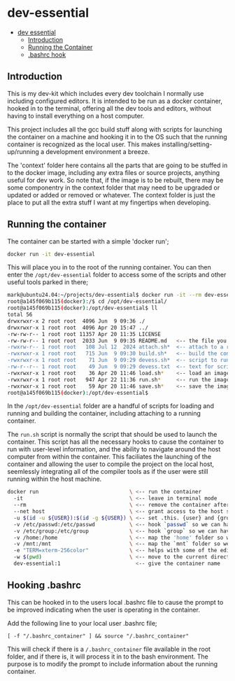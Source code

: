 <!--
Copyright @ 2025 Lorimark Solutions, LLC.  All Rights Reserved

This Source Code Form is subject to the terms of the Mozilla
Public License, v. 2.0. If a copy of the MPL was not distributed
with this file, You can obtain one at https://mozilla.org/MPL/2.0/.
-->

<a name="dev-essential"></a>
# dev-essential

<!-- TOC -->
- [dev essential](#dev-essential)
    - [Introduction](#introduction)
    - [Running the Container](#running)
    - [.bashrc hook](#bashrc)
<!-- /TOC -->

<a name="introduction"></a>
## Introduction
This is my dev-kit which includes every dev toolchain I normally use including
 configured editors. It is intended to be run as a docker container, hooked in to
 the terminal, offering all the dev tools and editors, without having to install
 everything on a host computer.

This project includes all the gcc build stuff along with scripts for launching
 the container on a machine and hooking it in to the OS such that the running
 container is recognized as the local user. This makes installing/setting-up/running
 a development environment a breeze.

The 'context' folder here contains all the parts that are going to be stuffed in to the
 docker image, including any extra files or source projects, anything useful for dev
 work. So note that, if the image is to be rebuilt, there may be some componentry in
 the context folder that may need to be upgraded or updated or added or removed or
 whatever.  The context folder is just the place to put all the extra stuff I want
 at my fingertips when developing.

<a name="running"></a>
## Running the container
The container can be started with a simple 'docker run';

```bash
docker run -it dev-essential
```

This will place you in to the root of the running container.  You can then enter the
 `/opt/dev-essential` folder to access some of the scripts and other useful
 tools parked in there;

```bash
mark@ubuntu24.04:~/projects/dev-essential$ docker run -it --rm dev-essential:1
root@a145f069b115(docker):/$ cd /opt/dev-essential/
root@a145f069b115(docker):/opt/dev-essential$ ll
total 56
drwxrwxr-x 2 root root  4096 Jun  9 09:36 ./
drwxrwxr-x 1 root root  4096 Apr 20 15:47 ../
-rw-rw-r-- 1 root root 11357 Apr 20 11:35 LICENSE
-rw-rw-r-- 1 root root  2033 Jun  9 09:35 README.md   <-- the file you're reading now
-rwxrw-r-- 1 root root   108 Jul 12  2024 attach.sh*  <-- attach to a running container
-rwxrwxr-x 1 root root   715 Jun  9 09:30 build.sh*   <-- build the container
-rwxrwxr-x 1 root root    71 Jun  9 09:29 devess.sh*  <-- script to run once container is running
-rw-r--r-- 1 root root    49 Jun  9 09:29 devess.txt  <-- text for script that's run once container is running
-rwxrwxr-x 1 root root    36 Apr 20 11:46 load.sh*    <-- load an image saved to a .tar.gz file
-rwxrwxr-x 1 root root   947 Apr 22 11:36 run.sh*     <-- run the image with suitable command-line options
-rwxrwxr-x 1 root root    59 Apr 20 11:46 save.sh*    <-- save the image to a .tar.gz to transport to another pc
root@a145f069b115(docker):/opt/dev-essential$
```

In the `/opt/dev-essential` folder are a handful of scripts for loading and running
 and building the container, including attaching to a running container.

The `run.sh` script is normally the script that should be used to launch the container.
 This script has all the necessary hooks to cause the container to run with
 user-level information, and the ability to navigate around the host computer from
 within the container.  This faciliates the launching of the container and allowing
 the user to compile the project on the local host, seemlessly integrating all of the
 compiler tools as if the user were still running within the host machine.

```bash
docker run                             \ <-- run the container
  -it                                  \ <-- leave in terminal mode
  --rm                                 \ <-- remove the container after exit
  --net host                           \ <-- grant access to the host services
  -u $(id -u ${USER}):$(id -g ${USER}) \ <-- set .this. {user} and {group} values
  -v /etc/passwd:/etc/passwd           \ <-- hook `passwd` so we can have the user name
  -v /etc/group:/etc/group             \ <-- hook `group` so we can have group info
  -v /home:/home                       \ <-- map the 'home' folder so we can move freely
  -v /mnt:/mnt                         \ <-- map the `mnt` folder so we can move freely
  -e "TERM=xterm-256color"             \ <-- helps with some of the editor display encoding
  -w $(pwd)                            \ <-- move to the current directory automatically
  dev-essential:1                        <-- give the container name
```



<a name="bashrc"></a>
## Hooking .bashrc
This can be hooked in to the users local .bashrc file to cause the prompt
 to be improved indicating when the user is operating in the container.

Add the following line to your local user .bashrc file;

`[ -f "/.bashrc_container" ] && source "/.bashrc_container"`

This will check if there is a `/.bashrc_container` file available in the root folder,
 and if there is, it will process it in to the bash environment.  The purpose is to
 modify the prompt to include information about the running container.


